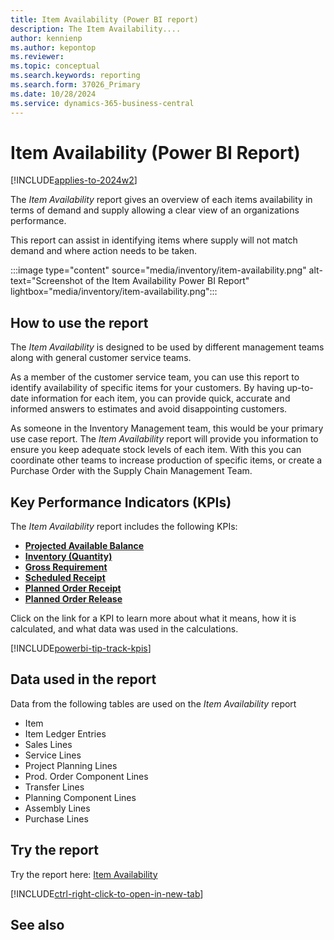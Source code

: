 ```yaml
---
title: Item Availability (Power BI report)
description: The Item Availability....
author: kennienp
ms.author: kepontop
ms.reviewer: 
ms.topic: conceptual
ms.search.keywords: reporting
ms.search.form: 37026_Primary
ms.date: 10/28/2024
ms.service: dynamics-365-business-central
---
```


# Item Availability (Power BI Report)
[!INCLUDE[applies-to-2024w2](includes/applies-to-2024w2.md)]


The *Item Availability* report gives an overview of each items availability in terms of demand and supply allowing a clear view of an organizations performance. 

This report can assist in identifying items where supply will not match demand and where action needs to be taken.

:::image type="content" source="media/inventory/item-availability.png" alt-text="Screenshot of the Item Availability Power BI Report" lightbox="media/inventory/item-availability.png":::

## How to use the report

The *Item Availability* is designed to be used by different management teams along with general customer service teams.

As a member of the customer service team, you can use this report to identify availability of specific items for your customers. By having up-to-date information for each item, you can provide quick, accurate and informed answers to estimates and avoid disappointing customers.

As someone in the Inventory Management team, this would be your primary use case report. The *Item Availability* report will provide you information to ensure you keep adequate stock levels of each item. With this you can coordinate other teams to increase production of specific items, or create a Purchase Order with the Supply Chain Management Team.

## Key Performance Indicators (KPIs)

The *Item Availability* report includes the following KPIs:

- [**Projected Available Balance**](####)
- [**Inventory (Quantity)**](####)
- [**Gross Requirement**](####)
- [**Scheduled Receipt**](####)
- [**Planned Order Receipt**](####)
- [**Planned Order Release**](####)

Click on the link for a KPI to learn more about what it means, how it is calculated, and what data was used in the calculations. 

[!INCLUDE[powerbi-tip-track-kpis](../includes/powerbi-tip-track-kpis.md)]

## Data used in the report

Data from the following tables are used on the *Item Availability* report
- Item
- Item Ledger Entries
- Sales Lines
- Service Lines
- Project Planning Lines
- Prod. Order Component Lines
- Transfer Lines
- Planning Component Lines
- Assembly Lines
- Purchase Lines

## Try the report

Try the report here: [Item Availability](https://businesscentral.dynamics.com?page=37026)

[!INCLUDE[ctrl-right-click-to-open-in-new-tab](../includes/ctrl-right-click-to-open-in-new-tab.md)]

## See also
